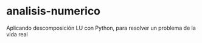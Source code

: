 # analisis-numerico
Aplicando descomposición LU con Python, para resolver un problema de la vida real
